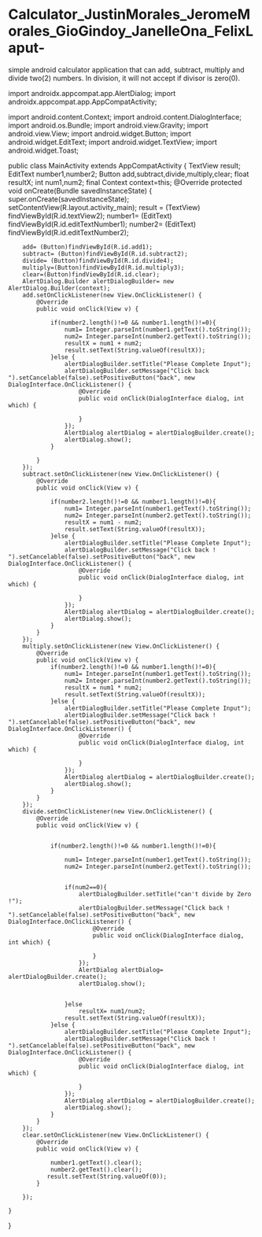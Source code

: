 # Calculator_JustinMorales_JeromeMorales_GioGindoy_JanelleOna_FelixLaput-
simple android calculator application that can add, subtract, multiply and divide two(2) numbers. In division, it will not accept if divisor is zero(0).


import androidx.appcompat.app.AlertDialog;
import androidx.appcompat.app.AppCompatActivity;

import android.content.Context;
import android.content.DialogInterface;
import android.os.Bundle;
import android.view.Gravity;
import android.view.View;
import android.widget.Button;
import android.widget.EditText;
import android.widget.TextView;
import android.widget.Toast;

public class MainActivity extends AppCompatActivity {
    TextView result;
    EditText number1,number2;
    Button add,subtract,divide,multiply,clear;
    float resultX;
    int num1,num2;
    final Context context=this;
    @Override
    protected void onCreate(Bundle savedInstanceState) {
        super.onCreate(savedInstanceState);
        setContentView(R.layout.activity_main);
        result = (TextView) findViewById(R.id.textView2);
        number1= (EditText) findViewById(R.id.editTextNumber1);
        number2= (EditText) findViewById(R.id.editTextNumber2);

        add= (Button)findViewById(R.id.add1);
        subtract= (Button)findViewById(R.id.subtract2);
        divide= (Button)findViewById(R.id.divide4);
        multiply=(Button)findViewById(R.id.multiply3);
        clear=(Button)findViewById(R.id.clear);
        AlertDialog.Builder alertDialogBuilder= new AlertDialog.Builder(context);
        add.setOnClickListener(new View.OnClickListener() {
            @Override
            public void onClick(View v) {

                if(number2.length()!=0 && number1.length()!=0){
                    num1= Integer.parseInt(number1.getText().toString());
                    num2= Integer.parseInt(number2.getText().toString());
                    resultX = num1 + num2;
                    result.setText(String.valueOf(resultX));
                }else {
                    alertDialogBuilder.setTitle("Please Complete Input");
                    alertDialogBuilder.setMessage("Click back ").setCancelable(false).setPositiveButton("back", new DialogInterface.OnClickListener() {
                        @Override
                        public void onClick(DialogInterface dialog, int which) {

                        }
                    });
                    AlertDialog alertDialog = alertDialogBuilder.create();
                    alertDialog.show();
                }

            }
        });
        subtract.setOnClickListener(new View.OnClickListener() {
            @Override
            public void onClick(View v) {

                if(number2.length()!=0 && number1.length()!=0){
                    num1= Integer.parseInt(number1.getText().toString());
                    num2= Integer.parseInt(number2.getText().toString());
                    resultX = num1 - num2;
                    result.setText(String.valueOf(resultX));
                }else {
                    alertDialogBuilder.setTitle("Please Complete Input");
                    alertDialogBuilder.setMessage("Click back ! ").setCancelable(false).setPositiveButton("back", new DialogInterface.OnClickListener() {
                        @Override
                        public void onClick(DialogInterface dialog, int which) {

                        }
                    });
                    AlertDialog alertDialog = alertDialogBuilder.create();
                    alertDialog.show();
                }
            }
        });
        multiply.setOnClickListener(new View.OnClickListener() {
            @Override
            public void onClick(View v) {
                if(number2.length()!=0 && number1.length()!=0){
                    num1= Integer.parseInt(number1.getText().toString());
                    num2= Integer.parseInt(number2.getText().toString());
                    resultX = num1 * num2;
                    result.setText(String.valueOf(resultX));
                }else {
                    alertDialogBuilder.setTitle("Please Complete Input");
                    alertDialogBuilder.setMessage("Click back ! ").setCancelable(false).setPositiveButton("back", new DialogInterface.OnClickListener() {
                        @Override
                        public void onClick(DialogInterface dialog, int which) {

                        }
                    });
                    AlertDialog alertDialog = alertDialogBuilder.create();
                    alertDialog.show();
                }
            }
        });
        divide.setOnClickListener(new View.OnClickListener() {
            @Override
            public void onClick(View v) {


                if(number2.length()!=0 && number1.length()!=0){

                    num1= Integer.parseInt(number1.getText().toString());
                    num2= Integer.parseInt(number2.getText().toString());


                    if(num2==0){
                        alertDialogBuilder.setTitle("can't divide by Zero !");
                        alertDialogBuilder.setMessage("Click back ! ").setCancelable(false).setPositiveButton("back", new DialogInterface.OnClickListener() {
                            @Override
                            public void onClick(DialogInterface dialog, int which) {

                            }
                        });
                        AlertDialog alertDialog= alertDialogBuilder.create();
                        alertDialog.show();


                    }else
                        resultX= num1/num2;
                    result.setText(String.valueOf(resultX));
                }else {
                    alertDialogBuilder.setTitle("Please Complete Input");
                    alertDialogBuilder.setMessage("Click back ! ").setCancelable(false).setPositiveButton("back", new DialogInterface.OnClickListener() {
                        @Override
                        public void onClick(DialogInterface dialog, int which) {

                        }
                    });
                    AlertDialog alertDialog = alertDialogBuilder.create();
                    alertDialog.show();
                }
            }
        });
        clear.setOnClickListener(new View.OnClickListener() {
            @Override
            public void onClick(View v) {

                number1.getText().clear();
                number2.getText().clear();
               result.setText(String.valueOf(0));
            }

        });

    }
}
